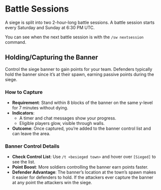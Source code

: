 # Battle Sessions

A siege is split into two 2-hour-long battle sessions.
A battle session starts every Saturday and Sunday at 6:30 PM UTC.

You can see when the next battle session is with the `/sw nextsession` command.

## Holding/Capturing the Banner

Control the siege banner to gain points for your team. Defenders typically hold the banner since it’s at their spawn, earning passive points during the siege.

### How to Capture

- **Requirement**: Stand within 8 blocks of the banner on the same y-level for 7 minutes without dying.
- **Indicators**:
  - A timer and chat messages show your progress.
  - Eligible players glow, visible through walls.
- **Outcome**: Once captured, you’re added to the banner control list and can leave the area.

### Banner Control Details

- **Check Control List**: Use `/t <besieged town>` and hover over `[Sieged]` to see the list.
- **Point Boost**: More soldiers controlling the banner earn points faster.
- **Defender Advantage**: The banner’s location at the town’s spawn makes it easier for defenders to hold. If the attackers ever capture the banner at any point the attackers win the siege.
